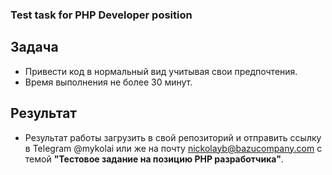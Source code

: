 ### Test task for PHP Developer position
## Задача
- Привести код в нормальный вид учитывая свои предпочтения.
- Время выполнения не более 30 минут.

## Результат
- Результат работы загрузить в свой репозиторий и отправить ссылку в Telegram @mykolai или же на почту nickolayb@bazucompany.com с темой **"Тестовое задание на позицию PHP разработчика"**.

